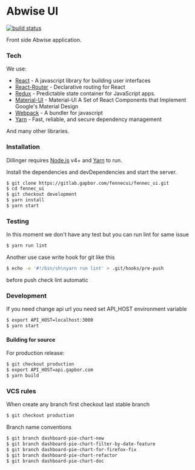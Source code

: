 # Abwise UI
[![build status](https://gitlab.gapbor.com/fennecui/fennec_ui/badges/master/build.svg)](https://gitlab.gapbor.com/fennecui/fennec_ui/commits/master)

Front side Abwise application.

### Tech

We use:

* [React] - A javascript library for building user interfaces
* [React-Router] - Declarative routing for React
* [Redux] - Predictable state container for JavaScript apps.
* [Material-UI] - Material-UI A Set of React Components that Implement Google's Material Design
* [Webpack] - A bundler for javascript
* [Yarn] - Fast, reliable, and secure dependency management

And many other libraries.

### Installation

Dillinger requires [Node.js](https://nodejs.org/) v4+ and [Yarn] to run.

Install the dependencies and devDependencies and start the server.

```sh
$ git clone https://gitlab.gapbor.com/fennecui/fennec_ui.git
$ cd fennec_ui
$ git checkout development
$ yarn install
$ yarn start
```

### Testing
In this moment we don't have any test but you can run lint for same issue
```sh 
$ yarn run lint
```

Another use case write hook for git like this
```sh
$ echo -e '#!/bin/sh\nyarn run lint' > .git/hooks/pre-push
```
before push check lint automatic

### Development
If you need change api url you need set API_HOST environment variable
```sh
$ export API_HOST=localhost:3000
$ yarn start
```

#### Building for source
For production release:
```sh
$ git checkout production
$ export API_HOST=api.gapbor.com
$ yarn build
```

   [React]: <http://angularjs.org>
   [React-Router]: <https://github.com/reactjs/redux>
   [Redux]: <https://github.com/reactjs/redux>
   [Material-UI]: <http://www.material-ui.com>
   [Webpack]: <https://webpack.js.org>
   [Yarn]: <https://yarnpkg.com>

### VCS rules
When create any branch first checkout last stable branch
```sh
$ git checkout production
```

Branch name conventions
```sh
$ git branch dashboard-pie-chart-new
$ git branch dashboard-pie-chart-filter-by-date-feature
$ git branch dashboard-pie-chart-for-firefox-fix
$ git branch dashboard-pie-chart-refactor
$ git branch dashboard-pie-chart-doc
```


